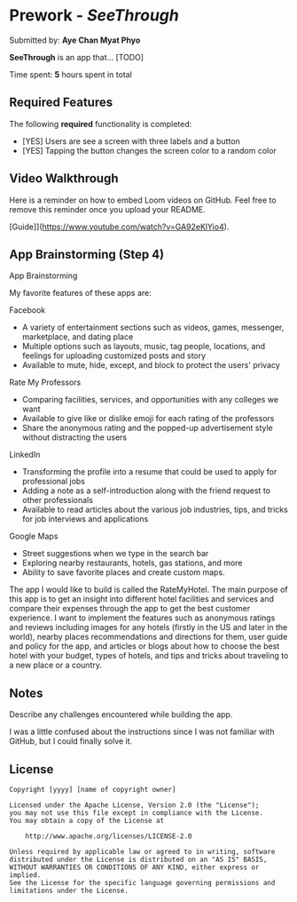 # Prework - *SeeThrough*

Submitted by: **Aye Chan Myat Phyo**

**SeeThrough** is an app that... [TODO] 

Time spent: **5** hours spent in total

## Required Features

The following **required** functionality is completed:

- [YES] Users are see a screen with three labels and a button
- [YES] Tapping the button changes the screen color to a random color
 
## Video Walkthrough

Here is a reminder on how to embed Loom videos on GitHub. Feel free to remove this reminder once you upload your README. 

[Guide]](https://www.youtube.com/watch?v=GA92eKlYio4).

## App Brainstorming (Step 4)

App Brainstorming

My favorite features of these apps are:

Facebook

- A variety of entertainment sections such as videos, games, messenger, marketplace, and dating place
- Multiple options such as layouts, music, tag people, locations, and feelings for uploading customized posts and story
- Available to mute, hide, except, and block to protect the users' privacy


Rate My Professors

- Comparing facilities, services, and opportunities with any colleges we want
- Available to give like or dislike emoji for each rating of the professors
-  Share the anonymous rating and the popped-up advertisement style without distracting the users


LinkedIn

- Transforming the profile into a resume that could be used to apply for professional jobs
- Adding a note as a self-introduction along with the friend request to other professionals
- Available to read articles about the various job industries, tips, and tricks for job interviews and applications


Google Maps

- Street suggestions when we type in the search bar
- Exploring nearby restaurants, hotels, gas stations, and more
- Ability to save favorite places and create custom maps.


The app I would like to build is called the RateMyHotel. The main purpose of this app is to get an insight into different hotel facilities and services and compare their expenses through the app to get the best customer experience. I want to implement the features such as anonymous ratings and reviews including images for any hotels (firstly in the US and later in the world), nearby places recommendations and directions for them, user guide and policy for the app, and articles or blogs about how to choose the best hotel with your budget, types of hotels, and tips and tricks about traveling to a new place or a country.

## Notes

Describe any challenges encountered while building the app.

I was a little confused about the instructions since I was not familiar with GitHub, but I could finally solve it.

## License

    Copyright [yyyy] [name of copyright owner]

    Licensed under the Apache License, Version 2.0 (the "License");
    you may not use this file except in compliance with the License.
    You may obtain a copy of the License at

        http://www.apache.org/licenses/LICENSE-2.0

    Unless required by applicable law or agreed to in writing, software
    distributed under the License is distributed on an "AS IS" BASIS,
    WITHOUT WARRANTIES OR CONDITIONS OF ANY KIND, either express or implied.
    See the License for the specific language governing permissions and
    limitations under the License.

